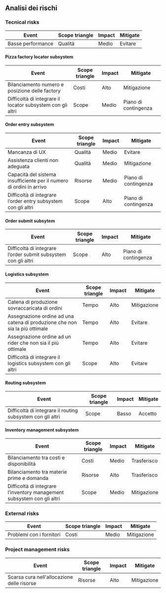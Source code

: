## Analisi dei rischi

### Tecnical risks

|Event|Scope triangle|Impact|Mitigate|
|---|---|---|---|
|Basse performance|Qualità|Medio|Evitare|

#### Pizza factory locator subsystem

|Event|Scope triangle|Impact|Mitigate|
|---|---|---|---|
|Bilanciamento numero e posizione delle factory|Costi|Alto|Mitigazione|
|Difficoltà di integrare il locator subsystem con gli altri|Scope|Medio|Piano di contingenza|

#### Order entry subsystem

|Event|Scope triangle|Impact|Mitigate|
|---|---|---|---|
|Mancanza di UX|Qualità|Medio|Evitare|
|Assistenza clienti non adeguata|Qualità|Medio|Mitigazione|
|Capacità del sistema insufficiente per il numero di ordini in arrivo|Risorse|Medio|Piano di contingenza|
|Difficoltà di integrare l’order entry subsystem con gli altri|Scope|Alto|Piano di contingenza|

#### Order submit subsytem

|Event|Scope triangle|Impact|Mitigate|
|---|---|---|---|
|Difficoltà di integrare l’order submit subsystem con gli altri|Scope|Alto|Piano di contingenza|

#### Logistics subsystem

|Event|Scope triangle|Impact|Mitigate|
|---|---|---|---|
|Catena di produzione sovraccaricata di ordini|Tempo|Alto|Mitigazione|
|Assegnazione ordine ad una catena di produzione che non sia la più ottimale|Tempo|Alto|Evitare|
|Assegnazione ordine ad un rider che non sia il più ottimale|Tempo|Alto|Evitare|
|Difficoltà di integrare il logistics subsystem con gli altri|Scope|Alto|Evitare|

#### Routing subsystem

|Event|Scope triangle|Impact|Mitigate|
|---|---|---|---|
|Difficoltà di integrare il routing subsystem con gli altri|Scope|Basso|Accetto|

#### Inventory management subsystem

|Event|Scope triangle|Impact|Mitigate|
|---|---|---|---|
|Bilanciamento tra costi e disponibilità|Costi|Medio|Trasferisco|
|Bilanciamento tra materie prime e domanda|Risorse|Alto|Trasferisco|
|Difficoltà di integrare l’inventory management subsystem con gli altri|Scope|Medio|Mitigazione|

### External risks
|Event|Scope triangle|Impact|Mitigate|
|---|---|---|---|
|Problemi con i fornitori|Costi|Medio|Mitigazione|

### Project management risks

Event|Scope triangle|Impact|Mitigate|
|---|---|---|---|
|Scarsa cura nell'allocazione delle risorse|Risorse|Alto|Mitigazione|
